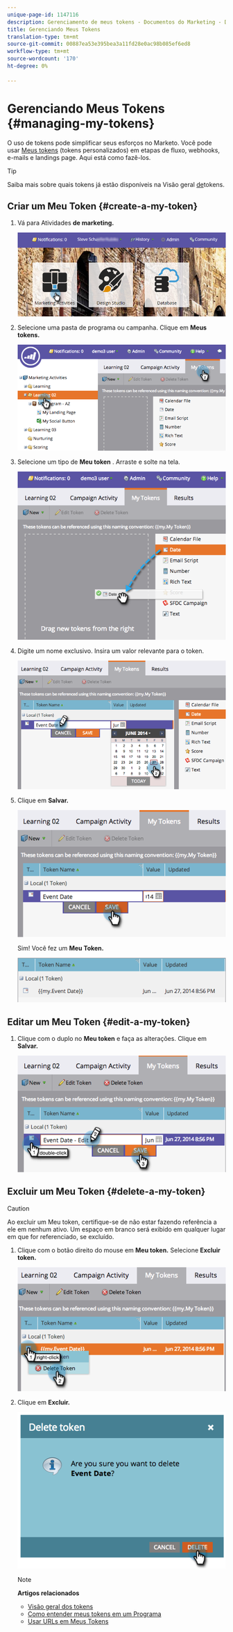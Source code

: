 ```yaml
---
unique-page-id: 1147116
description: Gerenciamento de meus tokens - Documentos do Marketing - Documentação do produto
title: Gerenciando Meus Tokens
translation-type: tm+mt
source-git-commit: 00887ea53e395bea3a11fd28e0ac98b085ef6ed8
workflow-type: tm+mt
source-wordcount: '170'
ht-degree: 0%

---
```



# Gerenciando Meus Tokens {#managing-my-tokens}

O uso de tokens pode simplificar seus esforços no Marketo. Você pode usar [Meus tokens](understanding-my-tokens-in-a-program.md) (tokens personalizados) em etapas de fluxo, webhooks, e-mails e landings page. Aqui está como fazê-los.

>[!TIP]
>
>Saiba mais sobre quais tokens já estão disponíveis na Visão geral [de](../../../../product-docs/demand-generation/landing-pages/personalizing-landing-pages/tokens-overview.md)tokens.

## Criar um Meu Token {#create-a-my-token}

1. Vá para Atividades **de marketing.**

   ![](assets/login-marketing-activities.png)

1. Selecione uma pasta de programa ou campanha. Clique em **Meus tokens.**

   ![](assets/image2014-9-18-12-3a4-3a27.png)

1. Selecione um tipo de **Meu token** . Arraste e solte na tela.

   ![](assets/image2014-9-18-12-3a4-3a39.png)

1. Digite um nome exclusivo. Insira um valor relevante para o token.

   ![](assets/image2014-9-18-12-3a4-3a53.png)

1. Clique em **Salvar.**

   ![](assets/image2014-9-18-12-3a5-3a5.png)

   Sim! Você fez um **Meu Token.**

   ![](assets/image2014-9-18-12-3a5-3a15.png)

## Editar um Meu Token {#edit-a-my-token}

1. Clique com o duplo no **Meu token** e faça as alterações. Clique em **Salvar.**

   ![](assets/image2014-9-18-12-3a5-3a45.png)

## Excluir um Meu Token {#delete-a-my-token}

>[!CAUTION]
>
>Ao excluir um Meu token, certifique-se de não estar fazendo referência a ele em nenhum ativo. Um espaço em branco será exibido em qualquer lugar em que for referenciado, se excluído.

1. Clique com o botão direito do mouse em **Meu token.** Selecione **Excluir token.**

   ![](assets/image2014-9-18-12-3a7-3a24.png)

1. Clique em **Excluir.**

   ![](assets/image2014-9-18-12-3a7-3a31.png)

   >[!NOTE]
   >
   >**Artigos relacionados**
   >
   >    
   >    
   >    * [Visão geral dos tokens](../../../../product-docs/demand-generation/landing-pages/personalizing-landing-pages/tokens-overview.md)
   >    * [Como entender meus tokens em um Programa](understanding-my-tokens-in-a-program.md)
   >    * [Usar URLs em Meus Tokens](../../../../product-docs/email-marketing/general/using-tokens/using-urls-in-my-tokens.md)


